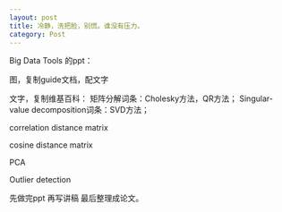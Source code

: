 ```yaml
---
layout: post
title: 冷静，洗把脸，别慌。谁没有压力。
category: Post
---
```

Big Data Tools 的ppt：

图，复制guide文档，配文字

文字，复制维基百科：
矩阵分解词条：Cholesky方法，QR方法；
Singular-value decomposition词条：SVD方法；

correlation distance matrix

cosine distance matrix

PCA

Outlier detection


先做完ppt 再写讲稿 最后整理成论文。
